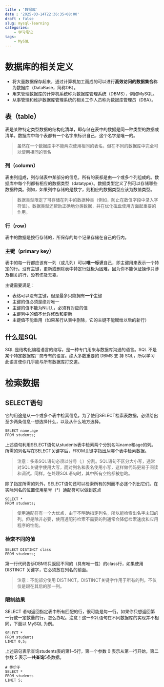 ```yaml
---
title : '数据库'
date : '2025-03-14T22:36:35+08:00'
draft : false
slug: mysql-learning
categories:
    - 学习笔记
tags:
    - MySQL
---
```



# 数据库的相关定义

- 将大量数据保存起来，通过计算机加工而成的可以进行**高效访问的数据集合**称为数据库（DataBase，简称DB）。
- 用来管理数据库的计算机系统称为数据库管理系统（DBMS），例如MySQL。
- 从事管理和维护数据库管理系统的相关工作人员称为数据库管理员（DBA）。

## 表（table）

表是某种特定类型数据的结构化清单，即存储在表中的数据是同一种类型的数据或清单。数据库中每个表都有一个名字来标识自己，这个名字是唯一的。

> 虽然在一个数据库中不能两次使用相同的表名，但在不同的数据库中完全可以使用相同的表名



### 列（column）

表由列组成，列存储表中某部分的信息，所有的表都是由一个或多个列组成的。数据库中每个列都有相应的数据类型（datatype）。数据类型定义了列可以存储哪些数据种类。例如，如果列中存储的是数字，则相应的数据类型应该为数值类型。

> 数据类型限定了可存储在列中的数据种类（例如，防止在数值字段中录入字符值）。数据类型还帮助正确地分类数据，并在优化磁盘使用方面起重要的作用。

### 行（row）

表中的数据是按行存储的，所保存的每个记录存储在自己的行内。

### 主键（primary key）

表中的每一行都应该有一列（或几列）可以**唯一标识**自己，即主键用来表示一个特定的行。没有主键，更新或删除表中特定行就极为困难，因为你不能保证操作只涉及相关的行，没有伤及无辜。

主键需要满足：

- 表格可以没有主键，但是最多只能拥有**一个**主键
- 主键的值必须是绝对唯一
- 主键的值不能为NULL，必须有对应的值
- 主键列中的值不允许修改和更新
- 主键值不能重用（如果某行从表中删除，它的主键不能赋给以后的新行）

## 什么是SQL

SQL 是结构化编程语言的缩写，是一种专门用来与数据库沟通的语言。SQL 不是某个特定数据库厂商专有的语言。绝大多数重要的 DBMS 支 持 SQL，所以学习此语言使你几乎能与所有数据库打交道。

# 检索数据

## SELECT语句

它的用途是从一个或多个表中检索信息。为了使用SELECT检索表数据，必须给出至少两条信息--想选择什么，以及从什么地方选择。

```mysql
SELECT name,age
FROM students;
```

上述语句利用SELECT语句从students表中检索两个分别名叫name和age的列。所需的列名写在SELECT关键字后，FROM关键字指出从哪个表中检索数据。

> 注意：多条SQL语句必须以分号（;）分割。SQL语句不区分大小写，通常对SQL关键字使用大写，而对列名和表名使用小写，这样做代码更易于阅读和调试。同样，在处理SQL语句时，其中所有空格都被忽略。

除了指定所需的列外，SELECT语句还可以检索所有的列而不必逐个列出它们。在实际列名的位置使用星号（*）通配符可以做到这点

```mysql
SELECT *
FROM students;
```

> 使用通配符有一个大优点，由于不明确指定列名，所以能检索出名字未知的列。但是除非必要，使用通配符检索不需要的列通常会降低检索速度和应用程序的性能。

### 检索不同的值

```mysql
SELECT DISTINCT class
FROM students;
```

第一行代码告诉DBMS只返回不同的（具有唯一性）的class行，如果使用 DISTINCT 关键字，它必须放在列名的前面。

> 注意：不能部分使用 DISTINCT。DISTINCT关键字作用于所有的列，不仅仅是跟在其后的那一列。

### 限制结果

SELECT 语句返回指定表中所有匹配的行，很可能是每一行。如果你只想返回第一行或一定数量的行，怎么办呢。注意！这一SQL语句在不同数据库的实现并不相同，下面以 MySQL 为例。

```mysql
SELECT *
FROM students
LIMIT 0,5;
```

上述语句表示查询students表的第1~5行，第一个参数 0 表示从第一行开始，第二参数 5 表示**一共查询**5条数据。

```mysql
# 等价于
SELECT *
FROM students
LIMIT 5;
```

